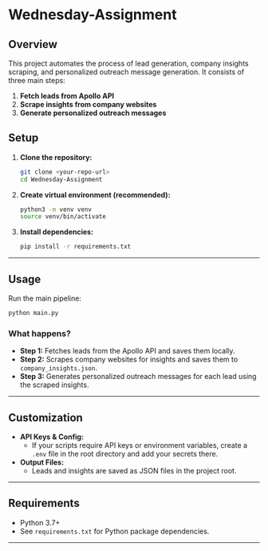 # Wednesday-Assignment

## Overview
This project automates the process of lead generation, company insights scraping, and personalized outreach message generation. It consists of three main steps:

1. **Fetch leads from Apollo API**
2. **Scrape insights from company websites**
3. **Generate personalized outreach messages**

## Setup
1. **Clone the repository:**
   ```bash
   git clone <your-repo-url>
   cd Wednesday-Assignment
   ```
2. **Create virtual environment (recommended):**
   ```bash
   python3 -m venv venv
   source venv/bin/activate
   ```
3. **Install dependencies:**
   ```bash
   pip install -r requirements.txt
   ```

---

## Usage
Run the main pipeline:
```bash
python main.py
```

### What happens?
- **Step 1:** Fetches leads from the Apollo API and saves them locally.
- **Step 2:** Scrapes company websites for insights and saves them to `company_insights.json`.
- **Step 3:** Generates personalized outreach messages for each lead using the scraped insights.

---

## Customization
- **API Keys & Config:**
  - If your scripts require API keys or environment variables, create a `.env` file in the root directory and add your secrets there.
- **Output Files:**
  - Leads and insights are saved as JSON files in the project root.

---

## Requirements
- Python 3.7+
- See `requirements.txt` for Python package dependencies.

---
